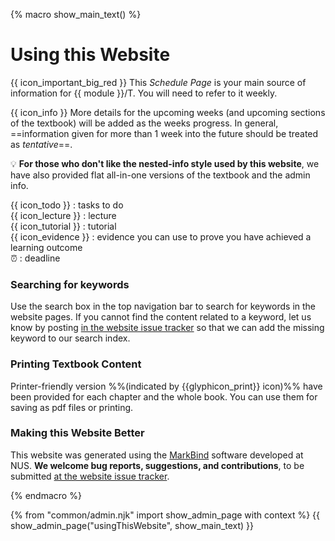 {% macro show_main_text() %} 
<div id="main">
<div id="essential">

# Using this Website

{{ icon_important_big_red }} This _Schedule Page_ is your main source of information for {{ module }}/T. You will need to refer to it weekly. 

{{ icon_info }} More details for the upcoming weeks (and upcoming sections of the textbook) will be added as the weeks progress. In general, ==information given for more than 1 week into the future should be treated as _tentative_==.


:bulb: **For those who don't like the nested-info style used by this website**, we have also provided flat all-in-one versions of the textbook and the admin info.


<include src="../book/about/usage.md#browsers" />
<include src="../book/about/usage.md#layers"/>

</div>
<div id="more">

<include src="../book/about/usage.md#conventions" name="Conventions Used" />

<div class="indented">

{{ icon_todo }} : tasks to do<br> 
{{ icon_lecture }} : lecture<br>
{{ icon_tutorial }} : tutorial<br> 
{{ icon_evidence }} : evidence you can use to prove you have achieved a learning outcome<br>
:alarm_clock: : deadline<br>
</div>

### Searching for keywords

Use the search box in the top navigation bar to search for keywords in the website pages. If you cannot find the content related to a keyword, let us know by posting [in the website issue tracker]({{module_org}}/website/issues) so that we can add the missing keyword to our search index.

<include src="../book/about/usage.md#saving" />

### Printing Textbook Content

Printer-friendly version %%(indicated by {{glyphicon_print}} icon)%% have been provided for each chapter and the whole book. You can use them for saving as pdf files or printing.

### Making this Website Better

This website was generated using the [MarkBind](https://markbind.github.io/) software developed at NUS. **We welcome bug reports, suggestions, and contributions**, to be submitted [at the website issue tracker]({{module_org}}/website/issues).

</div>
</div>
{% endmacro %} 


{% from "common/admin.njk" import show_admin_page with context %}
{{ show_admin_page("usingThisWebsite", show_main_text) }}
